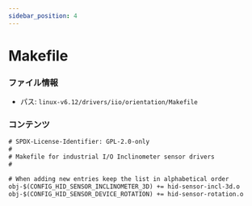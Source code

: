 ```yaml
---
sidebar_position: 4
---
```

# Makefile

### ファイル情報

- パス: `linux-v6.12/drivers/iio/orientation/Makefile`

### コンテンツ

```txt
# SPDX-License-Identifier: GPL-2.0-only
#
# Makefile for industrial I/O Inclinometer sensor drivers
#

# When adding new entries keep the list in alphabetical order
obj-$(CONFIG_HID_SENSOR_INCLINOMETER_3D) += hid-sensor-incl-3d.o
obj-$(CONFIG_HID_SENSOR_DEVICE_ROTATION) += hid-sensor-rotation.o

```
